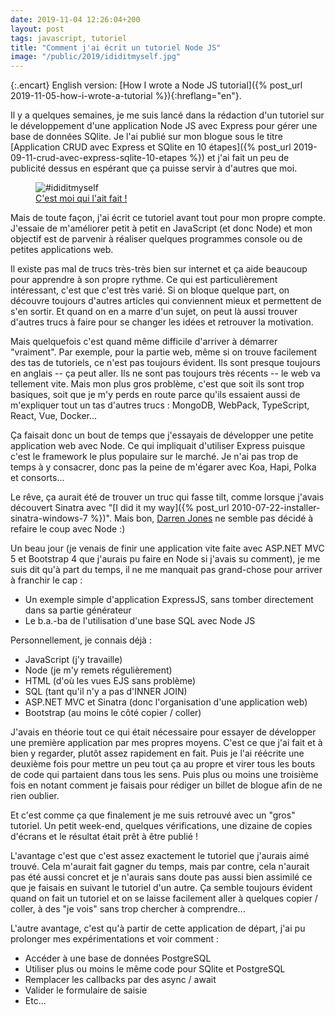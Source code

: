 ```yaml
---
date: 2019-11-04 12:26:04+200
layout: post
tags: javascript, tutoriel
title: "Comment j'ai écrit un tutoriel Node JS"
image: "/public/2019/ididitmyself.jpg"
---
```


{:.encart}
English version: [How I wrote a Node JS tutorial]({% post_url 2019-11-05-how-i-wrote-a-tutorial %}){:hreflang="en"}.

Il y a quelques semaines, je me suis lancé dans la rédaction d'un tutoriel sur
le développement d'une application Node JS avec Express pour gérer une base de
données SQlite. Je l'ai publié sur mon blogue sous le titre [Application CRUD
avec Express et SQlite en 10 étapes]({% post_url 2019-09-11-crud-avec-express-sqlite-10-etapes %})
et j'ai fait un peu de publicité dessus en espérant que ça puisse servir à
d'autres que moi.

<figure>
  <img src="{{ page.image }}" alt="#ididitmyself" />
  <figcaption>
    <a href="https://commons.wikimedia.org/wiki/File:Dirty_dishes.jpg">C'est moi qui l'ait fait !</a>
  </figcaption>
</figure>

Mais de toute façon, j'ai écrit ce tutoriel avant tout pour mon propre compte.
J'essaie de m'améliorer petit à petit en JavaScript (et donc Node) et mon
objectif est de parvenir à réaliser quelques programmes console ou de petites
applications web.

Il existe pas mal de trucs très-très bien sur internet et ça aide beaucoup pour
apprendre à son propre rythme. Ce qui est particulièrement intéressant, c'est
que c'est très varié. Si on bloque quelque part, on découvre toujours d'autres
articles qui conviennent mieux et permettent de s'en sortir. Et quand on en a
marre d'un sujet, on peut là aussi trouver d'autres trucs à faire pour se
changer les idées et retrouver la motivation.

Mais quelquefois c'est quand même difficile d'arriver à démarrer "vraiment". Par
exemple, pour la partie web, même si on trouve facilement des tas de tutoriels,
ce n'est pas toujours évident. Ils sont presque toujours en anglais -- ça peut
aller. Ils ne sont pas toujours très récents -- le web va tellement vite. Mais
mon plus gros problème, c'est que soit ils sont trop basiques, soit que je m'y
perds en route parce qu'ils essaient aussi de m'expliquer tout un tas d'autres
trucs : MongoDB, WebPack, TypeScript, React, Vue, Docker...

Ça faisait donc un bout de temps que j'essayais de développer une petite
application web avec Node. Ce qui impliquait d'utiliser Express puisque c'est
le framework le plus populaire sur le marché. Je n'ai pas trop de temps à y
consacrer, donc pas la peine de m'égarer avec Koa, Hapi, Polka et consorts...

Le rêve, ça aurait été de trouver un truc qui fasse tilt, comme lorsque j'avais
découvert Sinatra avec "[I did it my way]({% post_url 2010-07-22-installer-sinatra-windows-7 %})".
Mais bon, [Darren Jones](https://twitter.com/daz4126) ne semble pas décidé à
refaire le coup avec Node :)

Un beau jour (je venais de finir une application vite faite avec ASP.NET MVC 5
et Bootstrap 4 que j'aurais pu faire en Node si j'avais su comment), je me suis
dit qu'à part du temps, il ne me manquait pas grand-chose pour arriver à
franchir le cap :

* Un exemple simple d'application ExpressJS, sans tomber directement dans sa
partie générateur
* Le b.a.-ba de l'utilisation d'une base SQL avec Node JS

Personnellement, je connais déjà :

* JavaScript (j'y travaille)
* Node (je m'y remets régulièrement)
* HTML (d'où les vues EJS sans problème)
* SQL (tant qu'il n'y a pas d'INNER JOIN)
* ASP.NET MVC et Sinatra (donc l'organisation d'une application web)
* Bootstrap (au moins le côté copier / coller)

J'avais en théorie tout ce qui était nécessaire pour essayer de développer une
première application par mes propres moyens. C'est ce que j'ai fait et à bien y
regarder, plutôt assez rapidement en fait. Puis je l'ai réécrite une deuxième
fois pour mettre un peu tout ça au propre et virer tous les bouts de code qui
partaient dans tous les sens. Puis plus ou moins une troisième fois en notant
comment je faisais pour rédiger un billet de blogue afin de ne rien oublier.

Et c'est comme ça que finalement je me suis retrouvé avec un "gros" tutoriel. Un
petit week-end, quelques vérifications, une dizaine de copies d'écrans et le
résultat était prêt à être publié !

L'avantage c'est que c'est assez exactement le tutoriel que j'aurais aimé
trouvé. Cela m'aurait fait gagner du temps, mais par contre, cela n'aurait pas
été aussi concret et je n'aurais sans doute pas aussi bien assimilé ce que je
faisais en suivant le tutoriel d'un autre. Ça semble toujours évident quand on
fait un tutoriel et on se laisse facilement aller à quelques copier / coller, à
des "je vois" sans trop chercher à comprendre...

L'autre avantage, c'est qu'à partir de cette application de départ, j'ai pu
prolonger mes expérimentations et voir comment :

* Accéder à une base de données PostgreSQL
* Utiliser plus ou moins le même code pour SQlite et PostgreSQL
* Remplacer les callbacks par des async / await
* Valider le formulaire de saisie
* Etc...

